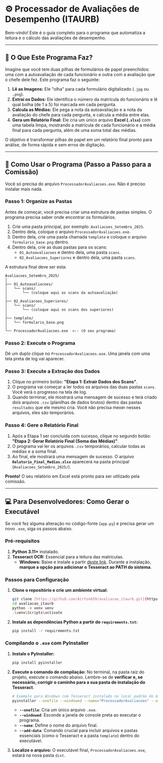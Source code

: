 # ⚙️ Processador de Avaliações de Desempenho (ITAURB)

Bem-vindo! Este é o guia completo para o programa que automatiza a leitura e o cálculo das avaliações de desempenho.

---

## 🎯 O Que Este Programa Faz?

Imagine que você tem duas pilhas de formulários de papel preenchidos: uma com a autoavaliação de cada funcionário e outra com a avaliação que o chefe dele fez. Este programa faz o seguinte:

1.  **Lê as Imagens:** Ele "olha" para cada formulário digitalizado (`.jpg` ou `.png`).
2.  **Extrai os Dados:** Ele identifica o número da matrícula do funcionário e lê qual bolha (de 1 a 5) foi marcada em cada pergunta.
3.  **Calcula as Médias:** Ele pega a nota da autoavaliação e a nota da avaliação do chefe para cada pergunta, e calcula a média entre elas.
4.  **Gera um Relatório Final:** Ele cria um único arquivo **Excel (`.xlsx`)** com uma tabela limpa, mostrando a matrícula de cada funcionário e a média final para cada pergunta, além de uma soma total das médias.

O objetivo é transformar pilhas de papel em um relatório final pronto para análise, de forma rápida e sem erros de digitação.

---

## 🚀 Como Usar o Programa (Passo a Passo para a Comissão)

Você só precisa do arquivo `ProcessadorAvaliacoes.exe`. Não é preciso instalar mais nada.

### Passo 1: Organize as Pastas

Antes de começar, você precisa criar uma estrutura de pastas simples. O programa precisa saber onde encontrar os formulários.

1.  Crie uma pasta principal, por exemplo: `Avaliacoes_Setembro_2025`.
2.  Dentro dela, coloque o arquivo `ProcessadorAvaliacoes.exe`.
3.  Dentro dela, crie uma pasta chamada `template` e coloque o arquivo `formulario_base.png` dentro.
4.  Dentro dela, crie as duas pastas para os scans:
    * `01_Autoavaliacoes` e dentro dela, uma pasta `scans`.
    * `02_Avaliacoes_Superiores` e dentro dela, uma pasta `scans`.

A estrutura final deve ser esta:

```
Avaliacoes_Setembro_2025/
│
├── 01_Autoavaliacoes/
│   └── scans/
│       └── (coloque aqui os scans da autoavaliação)
│
├── 02_Avaliacoes_Superiores/
│   └── scans/
│       └── (coloque aqui os scans dos superiores)
│
├── template/
│   └── formulario_base.png
│
└── ProcessadorAvaliacoes.exe  <-- (O seu programa)
```

### Passo 2: Execute o Programa

Dê um duplo clique no `ProcessadorAvaliacoes.exe`. Uma janela com uma tela preta de log vai aparecer.

### Passo 3: Execute a Extração dos Dados

1.  Clique no primeiro botão: **"Etapa 1: Extrair Dados dos Scans"**.
2.  O programa vai começar a ler todos os arquivos das duas pastas `scans`. Você verá o progresso na tela de log.
3.  Quando terminar, ele mostrará uma mensagem de sucesso e terá criado dois arquivos `.csv` (planilhas de dados brutos) dentro das pastas `resultados` que ele mesmo cria. Você não precisa mexer nesses arquivos, eles são temporários.

### Passo 4: Gere o Relatório Final

1.  Após a Etapa 1 ser concluída com sucesso, clique no segundo botão: **"Etapa 2: Gerar Relatório Final (Soma das Médias)"**.
2.  O programa vai ler os arquivos `.csv` temporários, calcular todas as médias e a soma final.
3.  Ao final, ele mostrará uma mensagem de sucesso. O arquivo **`Relatorio_Final_Medias.xlsx`** aparecerá na pasta principal (`Avaliacoes_Setembro_2025/`).

**Pronto!** O seu relatório em Excel está pronto para ser utilizado pela comissão.

---

## 💻 Para Desenvolvedores: Como Gerar o Executável

Se você fez alguma alteração no código-fonte (`app.py`) e precisa gerar um novo `.exe`, siga os passos abaixo.

### Pré-requisitos
1.  **Python 3.11+** instalado.
2.  **Tesseract OCR:** Essencial para a leitura das matrículas.
    * **Windows:** Baixe e instale a partir [deste link](https://github.com/UB-Mannheim/tesseract/wiki). Durante a instalação, **marque a opção para adicionar o Tesseract ao PATH do sistema**.

### Passos para Configuração
1.  **Clone o repositório e crie um ambiente virtual:**
    ```bash
    git clone [https://github.com/Airton659/avaliacao_itaurb.git](https://github.com/Airton659/avaliacao_itaurb.git)
    cd avaliacao_itaurb
    python -m venv venv
    .\venv\Scripts\activate
    ```

2.  **Instale as dependências Python a partir do `requirements.txt`:**
    ```bash
    pip install -r requirements.txt
    ```

### Compilando o `.exe` com PyInstaller
1.  **Instale o PyInstaller:**
    ```bash
    pip install pyinstaller
    ```
2.  **Execute o comando de compilação:**
    No terminal, na pasta raiz do projeto, execute o comando abaixo. Lembre-se de **verificar e, se necessário, corrigir o caminho para a sua pasta de instalação do Tesseract**.

    ```bash
    # Exemplo para Windows com Tesseract instalado no local padrão do AppData
    pyinstaller --onefile --windowed --name="ProcessadorAvaliacoes" --add-data "C:/Users/SEU_USUARIO/AppData/Local/Programs/Tesseract-OCR;Tesseract-OCR" --add-data "template;template" app.py
    ```

    * **`--onefile`**: Cria um único arquivo `.exe`.
    * **`--windowed`**: Esconde a janela de console preta ao executar o programa.
    * **`--name`**: Define o nome do arquivo final.
    * **`--add-data`**: Comando crucial para incluir arquivos e pastas essenciais (como o Tesseract e a pasta `template`) dentro do executável.

3.  **Localize o arquivo:** O executável final, `ProcessadorAvaliacoes.exe`, estará na nova pasta `dist`.